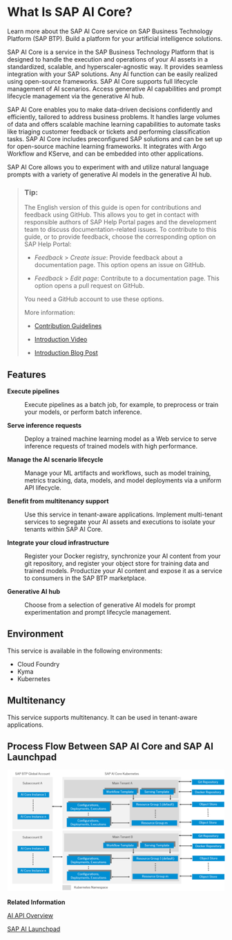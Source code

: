 <!-- loiod029a32c22fb45fbb607e6a2c48c8a0e -->

# What Is SAP AI Core?

Learn more about the SAP AI Core service on SAP Business Technology Platform \(SAP BTP\). Build a platform for your artificial intelligence solutions.

SAP AI Core is a service in the SAP Business Technology Platform that is designed to handle the execution and operations of your AI assets in a standardized, scalable, and hyperscaler-agnostic way. It provides seamless integration with your SAP solutions. Any AI function can be easily realized using open-source frameworks. SAP AI Core supports full lifecycle management of AI scenarios. Access generative AI capabilities and prompt lifecycle management via the generative AI hub.

SAP AI Core enables you to make data-driven decisions confidently and efficiently, tailored to address business problems. It handles large volumes of data and offers scalable machine learning capabilities to automate tasks like triaging customer feedback or tickets and performing classification tasks. SAP AI Core includes preconfigured SAP solutions and can be set up for open-source machine learning frameworks. It integrates with Argo Workflow and KServe, and can be embedded into other applications.

SAP AI Core allows you to experiment with and utilize natural language prompts with a variety of generative AI models in the generative AI hub.

> ### Tip:  
> The English version of this guide is open for contributions and feedback using GitHub. This allows you to get in contact with responsible authors of SAP Help Portal pages and the development team to discuss documentation-related issues. To contribute to this guide, or to provide feedback, choose the corresponding option on SAP Help Portal:
> 
> -   *Feedback* \> *Create issue*: Provide feedback about a documentation page. This option opens an issue on GitHub.
> 
> -   *Feedback* \> *Edit page*: Contribute to a documentation page. This option opens a pull request on GitHub.
> 
> 
> You need a GitHub account to use these options.
> 
> More information:
> 
> -   [Contribution Guidelines](https://help.sap.com/docs/open-documentation-initiative/contribution-guidelines/readme.html)
> 
> -   [Introduction Video](https://www.youtube.com/watch?v=WJ0oarMlVW4)
> 
> -   [Introduction Blog Post](https://blogs.sap.com/2021/11/29/sap-btp-documentation-goes-github-new-collaboration-process/)



<a name="loiod029a32c22fb45fbb607e6a2c48c8a0e__section_efb_tt3_snb"/>

## Features


<dl>
<dt><b>

Execute pipelines 

</b></dt>
<dd>

Execute pipelines as a batch job, for example, to preprocess or train your models, or perform batch inference.



</dd><dt><b>

Serve inference requests 

</b></dt>
<dd>

Deploy а trained machine learning model as a Web service to serve inference requests of trained models with high performance.



</dd><dt><b>

Manage the AI scenario lifecycle 

</b></dt>
<dd>

Manage your ML artifacts and workflows, such as model training, metrics tracking, data, models, and model deployments via a uniform API lifecycle.



</dd><dt><b>

Benefit from multitenancy support 

</b></dt>
<dd>

Use this service in tenant-aware applications. Implement multi-tenant services to segregate your AI assets and executions to isolate your tenants within SAP AI Core.



</dd><dt><b>

Integrate your cloud infrastructure 

</b></dt>
<dd>

Register your Docker registry, synchronize your AI content from your git repository, and register your object store for training data and trained models. Productize your AI content and expose it as a service to consumers in the SAP BTP marketplace.



</dd><dt><b>

Generative AI hub 

</b></dt>
<dd>

Choose from a selection of generative AI models for prompt experimentation and prompt lifecycle management.



</dd>
</dl>



<a name="loiod029a32c22fb45fbb607e6a2c48c8a0e__section_cfb_tt3_snb"/>

## Environment

This service is available in the following environments:

-   Cloud Foundry
-   Kyma
-   Kubernetes



<a name="loiod029a32c22fb45fbb607e6a2c48c8a0e__section_a51_2xm_vzb"/>

## Multitenancy

This service supports multitenancy. It can be used in tenant-aware applications.



<a name="loiod029a32c22fb45fbb607e6a2c48c8a0e__section_jq4_gpf_4rb"/>

## Process Flow Between SAP AI Core and SAP AI Launchpad

![](images/Process_Flow_AI_Launchpad_to_AI_Core_d8dde1d.png)

**Related Information**  


[AI API Overview](ai-api-overview-716d4c3.md "The AI API lets you manage your AI assets (such as training scripts, data, models, and model servers) across multiple runtimes.")

[SAP AI Launchpad](https://help.sap.com/ailaunchpad)

